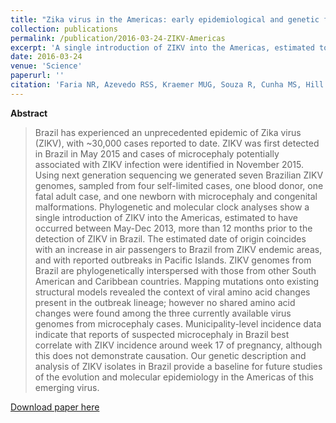 ```yaml
---
title: "Zika virus in the Americas: early epidemiological and genetic findings"
collection: publications
permalink: /publication/2016-03-24-ZIKV-Americas
excerpt: 'A single introduction of ZIKV into the Americas, estimated to have occurred between May-Dec 2013, was responsible for the epidemic.'
date: 2016-03-24
venue: 'Science'
paperurl: ''
citation: 'Faria NR, Azevedo RSS, Kraemer MUG, Souza R, Cunha MS, Hill SC, et al. Zika virus in the Americas: Early epidemiological and genetic findings. <i>Science</i> (80). 2016;352(6283):345–9.'
---
```


**Abstract**

>Brazil has experienced an unprecedented epidemic of Zika virus (ZIKV), with ~30,000 cases reported to date. ZIKV was first detected in Brazil in May 2015 and cases of microcephaly potentially associated with ZIKV infection were identified in November 2015. Using next generation sequencing we generated seven Brazilian ZIKV genomes, sampled from four self-limited cases, one blood donor, one fatal adult case, and one newborn with microcephaly and congenital malformations. Phylogenetic and molecular clock analyses show a single introduction of ZIKV into the Americas, estimated to have occurred between May-Dec 2013, more than 12 months prior to the detection of ZIKV in Brazil. The estimated date of origin coincides with an increase in air passengers to Brazil from ZIKV endemic areas, and with reported outbreaks in Pacific Islands. ZIKV genomes from Brazil are phylogenetically interspersed with those from other South American and Caribbean countries. Mapping mutations onto existing structural models revealed the context of viral amino acid changes present in the outbreak lineage; however no shared amino acid changes were found among the three currently available virus genomes from microcephaly cases. Municipality-level incidence data indicate that reports of suspected microcephaly in Brazil best correlate with ZIKV incidence around week 17 of pregnancy, although this does not demonstrate causation. Our genetic description and analysis of ZIKV isolates in Brazil provide a baseline for future studies of the evolution and molecular epidemiology in the Americas of this emerging virus.

[Download paper here](http://science.sciencemag.org/content/352/6283/345.long)
